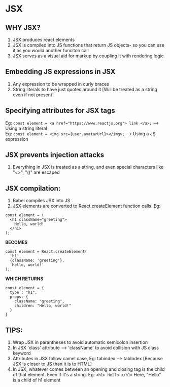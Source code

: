 # JSX

## WHY JSX?
1. JSX produces react elements
2. JSX is compiled into JS functions that return JS objects- so you can use it as you would another funciton call
3. JSX serves as a visual aid for markup by coupling it with rendering logic

## Embedding JS expressions in JSX
1. Any expression to be wrapped in curly braces
2. String literals to have just quotes around it [Will be treated as a string even if not present]

## Specifying attributes for JSX tags
Eg: `const element = <a href="https://www.reactjs.org"> link </a>;`   --> Using a string literal\
Eg: `const element = <img src={user.avatarUrl}></img>;`  --> Using a JS expression


## JSX prevents injection attacks
1. Everything in JSX is treated as a string, and even special characters like "<>", "()" are escaped

## JSX compilation:
1. Babel compiles JSX into JS
2. JSX elements are converted to React.createElement function calls. Eg: 

``` 
const element = (
  <h1 className="greeting">
    Hello, world!
  </h1>
); 
``` 

**BECOMES**

``` 
const element = React.createElement(
  'h1',
  {className: 'greeting'},
  'Hello, world!'
); 
```

**WHICH RETURNS**

``` 
const element = {
  type : "h1",
  props: {
    className: "greeting",
    children: "Hello, world!"
  }
} 
```

## TIPS: 
1. Wrap JSX in parantheses to avoid automatic semicolon insertion
2. In JSX 'class' attribute --> 'className' to avoid collision with JS class keyword
3. Attributes in JSX follow camel case, Eg: tabindex --> tabIndex [Because JSX is closer to JS than it is to HTML]
4. In JSX, whatever comes between an opening and closing tag is the child of that element. Even if it's a string. 
Eg: ` <h1> Hello </h1> ` Here, "Hello" is a child of h1 element

